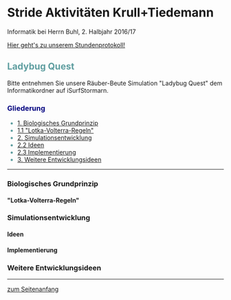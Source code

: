 
<h1 style="color:Navy;"><a id="Übe"><b>Stride Aktivitäten Krull+Tiedemann</b></a></h1>
<p>Informatik bei Herrn Buhl, 2. Halbjahr 2016/17</p>

<p><a href="https://laura-tiedemann.github.io/Stundenprotokoll.github.io/">Hier geht's zu unserem Stundenprotokoll!</a></p>
 
<h2 style="color:CadetBlue;"><b>Ladybug Quest</b></h2>
<p>Bitte entnehmen Sie unsere Räuber-Beute Simulation "Ladybug Quest" dem Informatikordner auf iSurfStormarn.</p>
    
<h3 style="color:Navy;">Gliederung</h3>

<ul style="color:CadetBlue;">
      <li><a href="#Bio">1. Biologisches Grundprinzip </a></li>
      <li><a href="#Lot">1.1 "Lotka-Volterra-Regeln"</a></li>
      <li><a href="#Sim">2. Simulationsentwicklung</a></li>
      <li><a href="#Ide">2.2 Ideen</a></li>
      <li><a href="#Imp">2.3 Implementierung</a></li>
      <li><a href="#Wei">3. Weitere Entwicklungsideen</a></li>   
    </ul>

<hr>

<h3 style="color:Navy;"><a id="Bio">Biologisches Grundprinzip</a></h3>

<p> 

<h4 style="color:Navy;"><a id="Lot">"Lotka-Volterra-Regeln"</a></h4>

<h3 style="color:Navy;"><a id="Sim">Simulationsentwicklung</a></h3>

<h4 style="color:Navy;"><a id="Ide">Ideen</a></h4>

<h4 style="color:Navy;"><a id="Imp">Implementierung</a></h4>

<h3 style="color:Navy;"><a id="Wei">Weitere Entwicklungsideen</a></h3>

<hr>

<p style="color:CadetBlue;"><a href="#Übe">zum Seitenanfang</a></p>
